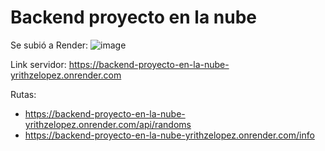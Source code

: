 # Backend proyecto en la nube
Se subió a Render:
![image](https://user-images.githubusercontent.com/93623886/209583875-53c176ad-163c-4e85-bcca-945fd4b43ac8.png)

Link servidor: https://backend-proyecto-en-la-nube-yrithzelopez.onrender.com

Rutas:
- https://backend-proyecto-en-la-nube-yrithzelopez.onrender.com/api/randoms
- https://backend-proyecto-en-la-nube-yrithzelopez.onrender.com/info
